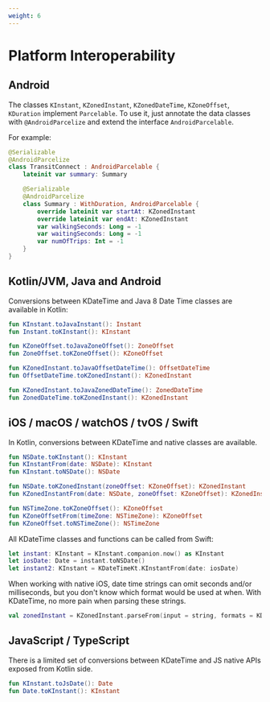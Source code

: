 ```yaml
---
weight: 6
---
```


# Platform Interoperability

## Android

The classes `KInstant`, `KZonedInstant`, `KZonedDateTime`, `KZoneOffset`, `KDuration` implement `Parcelable`. To use it, just annotate the data classes with `@AndroidParcelize` and extend the interface `AndroidParcelable`.

For example:

```kotlin
@Serializable
@AndroidParcelize
class TransitConnect : AndroidParcelable {
    lateinit var summary: Summary

    @Serializable
    @AndroidParcelize
    class Summary : WithDuration, AndroidParcelable {
        override lateinit var startAt: KZonedInstant
        override lateinit var endAt: KZonedInstant
        var walkingSeconds: Long = -1
        var waitingSeconds: Long = -1
        var numOfTrips: Int = -1
    }
}
```

## Kotlin/JVM, Java and Android

Conversions between KDateTime and Java 8 Date Time classes are available in Kotlin:

```kotlin
fun KInstant.toJavaInstant(): Instant
fun Instant.toKInstant(): KInstant

fun KZoneOffset.toJavaZoneOffset(): ZoneOffset
fun ZoneOffset.toKZoneOffset(): KZoneOffset

fun KZonedInstant.toJavaOffsetDateTime(): OffsetDateTime
fun OffsetDateTime.toKZonedInstant(): KZonedInstant

fun KZonedInstant.toJavaZonedDateTime(): ZonedDateTime
fun ZonedDateTime.toKZonedInstant(): KZonedInstant
```

## iOS / macOS / watchOS / tvOS / Swift

In Kotlin, conversions between KDateTime and native classes are available.

```kotlin
fun NSDate.toKInstant(): KInstant
fun KInstantFrom(date: NSDate): KInstant
fun KInstant.toNSDate(): NSDate

fun NSDate.toKZonedInstant(zoneOffset: KZoneOffset): KZonedInstant
fun KZonedInstantFrom(date: NSDate, zoneOffset: KZoneOffset): KZonedInstant

fun NSTimeZone.toKZoneOffset(): KZoneOffset
fun KZoneOffsetFrom(timeZone: NSTimeZone): KZoneOffset
fun KZoneOffset.toNSTimeZone(): NSTimeZone
```

All KDateTime classes and functions can be called from Swift:
```swift title="Swift"
let instant: KInstant = KInstant.companion.now() as KInstant
let iosDate: Date = instant.toNSDate()
let instant2: KInstant = KDateTimeKt.KInstantFrom(date: iosDate)
```

When working with native iOS, date time strings can omit seconds and/or milliseconds, but you don't know which format would be used at when. With KDateTime, no more pain when parsing these strings.
```kotlin
val zonedInstant = KZonedInstant.parseFrom(input = string, formats = KDateTimeFormat.IOS_DATE_FORMATS)
```

## JavaScript / TypeScript

There is a limited set of conversions between KDateTime and JS native APIs exposed from Kotlin side.
```kotlin
fun KInstant.toJsDate(): Date
fun Date.toKInstant(): KInstant
```
